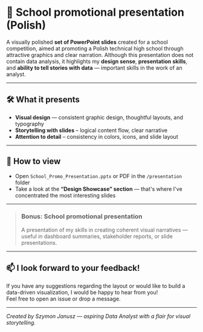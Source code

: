 # 🎨 School promotional presentation (Polish)

A visually polished **set of PowerPoint slides** created for a school competition, aimed at promoting a Polish technical high school through attractive graphics and clear narration. Although this presentation does not contain data analysis, it highlights my **design sense**, **presentation skills**, and **ability to tell stories with data** — important skills in the work of an analyst.

---

## 🛠️ What it presents

- **Visual design** — consistent graphic design, thoughtful layouts, and typography
- **Storytelling with slides** – logical content flow, clear narrative
- **Attention to detail** – consistency in colors, icons, and slide layout

---

## 📂 How to view

- Open `School_Promo_Presentation.pptx` or PDF in the `/presentation` folder
- Take a look at the **“Design Showcase” section** — that's where I've concentrated the most interesting slides

---

> ### Bonus: School promotional presentation  
> A presentation of my skills in creating coherent visual narratives — useful in dashboard summaries, stakeholder reports, or slide presentations.

---

## 📫 I look forward to your feedback!

If you have any suggestions regarding the layout or would like to build a data-driven visualization, I would be happy to hear from you!  
Feel free to open an issue or drop a message.

---

*Created by Szymon Janusz — aspiring Data Analyst with a flair for visual storytelling.*
